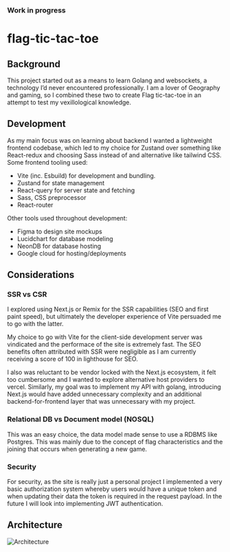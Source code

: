 ### Work in progress
# flag-tic-tac-toe
## Background
This project started out as a means to learn Golang and websockets, a technology I’d never encountered professionally. I am a lover of Geography and gaming, so I combined these two to create Flag tic-tac-toe in an attempt to test my vexillological knowledge.

## Development
As my main focus was on learning about backend I wanted a lightweight frontend codebase, which led to my choice for Zustand over something like React-redux and choosing Sass instead of and alternative like tailwind CSS. Some frontend tooling used:
- Vite (inc. Esbuild) for development and bundling.
- Zustand for state management
- React-query for server state and fetching
- Sass, CSS preprocessor
- React-router

Other tools used throughout development:
- Figma to design site mockups
- Lucidchart for database modeling 
- NeonDB for database hosting
- Google cloud for hosting/deployments

## Considerations
### SSR vs CSR
I explored using Next.js or Remix for the SSR capabilities (SEO and first paint speed), but ultimately the developer experience of Vite persuaded me to go with the latter. 

My choice to go with Vite for the client-side development server was vindicated and the performace of the site is extremely fast. The SEO benefits often attributed with SSR were negligible as I am currently receiving a score of 100 in lighthouse for SEO.

I also was reluctant to be vendor locked with the Next.js ecosystem, it felt too cumbersome and I wanted to explore alternative host providers to vercel. Similarly, my goal was to implement my API with golang, introducing Next.js would have added unnecessary complexity and an additional backend-for-frontend layer that was unnecessary with my project.

### Relational DB vs Document model (NOSQL)
This was an easy choice, the data model made sense to use a RDBMS like Postgres. This was mainly due to the concept of flag characteristics and the joining that occurs when generating a new game.

### Security
For security, as the site is really just a personal project I implemented a very basic authorization system whereby users would have a unique token and when updating their data the token is required in the request payload. In the future I will look into implementing JWT authentication.


## Architecture
![Architecture](https://github.com/user-attachments/assets/2bd39796-6303-41e3-a580-55b0220cc402)

 
